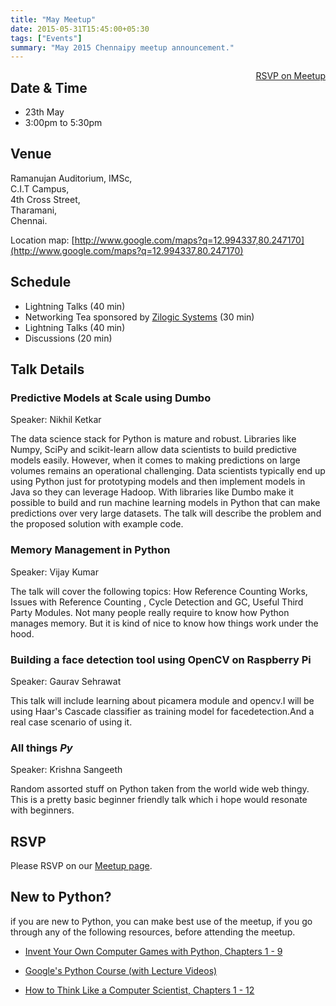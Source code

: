 ```yaml
---
title: "May Meetup"
date: 2015-05-31T15:45:00+05:30
tags: ["Events"]
summary: "May 2015 Chennaipy meetup announcement."
---
```


<a style="float:right;" class="pure-button"
href="http://www.meetup.com/Chennaipy/events/222311276/"><i class="fa
fa-check-square-o"></i> RSVP on Meetup</a>

## Date & Time

  * 23th May
  * 3:00pm to 5:30pm

## Venue

Ramanujan Auditorium, IMSc,  
C.I.T Campus,  
4th Cross Street,  
Tharamani,  
Chennai.  

Location map:
[http://www.google.com/maps?q=12.994337,80.247170](http://www.google.com/maps?q=12.994337,80.247170)

## Schedule

  * Lightning Talks (40 min)
  * Networking Tea sponsored by [Zilogic Systems](http://zilogic.com/) (30 min)
  * Lightning Talks (40 min)
  * Discussions (20 min)

## Talk Details

### Predictive Models at Scale using Dumbo

Speaker: Nikhil Ketkar

The data science stack for Python is mature and robust. Libraries like Numpy,
SciPy and scikit-learn allow data scientists to build predictive models easily.
However, when it comes to making predictions on large volumes remains an
operational challenging. Data scientists typically end up using Python just for
prototyping models and then implement models in Java so they can leverage
Hadoop. With libraries like Dumbo make it possible to build and run machine
learning models in Python that can make predictions over very large datasets.
The talk will describe the problem and the proposed solution with example code.

### Memory Management in Python

Speaker: Vijay Kumar

The talk will cover the following topics: How Reference Counting Works, Issues
with Reference Counting , Cycle Detection and GC, Useful Third Party Modules.
Not many people really require to know how Python manages memory. But it is
kind of nice to know how things work under the hood.

### Building a face detection tool using OpenCV on Raspberry Pi 

Speaker: Gaurav Sehrawat 

This talk will include learning about picamera module and opencv.I will be
using Haar's Cascade classifier as training model for facedetection.And a real
case scenario of using it.

### All things *Py*

Speaker: Krishna Sangeeth

Random assorted stuff on Python taken from the world wide web thingy. This is a
pretty basic beginner friendly talk which i hope would resonate with beginners.

## RSVP

Please RSVP on our [Meetup
page](http://www.meetup.com/Chennaipy/events/222311276/).

## New to Python?

if you are new to Python, you can make best use of the meetup, if you
go through any of the following resources, before attending the
meetup.

* [Invent Your Own Computer Games with Python, Chapters 1 - 9](
http://inventwithpython.com/chapters/)

* [Google's Python Course (with Lecture Videos)](
https://developers.google.com/edu/python/)

* [How to Think Like a Computer Scientist, Chapters 1 - 12](
http://www.greenteapress.com/thinkpython/)
